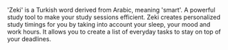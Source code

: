 'Zeki' is a Turkish word derived from Arabic, meaning 'smart'. A powerful study tool to make your study sessions efficient. Zeki creates personalized study timings for you by taking into account your sleep, your mood and work hours. It allows you to create a list of everyday tasks to stay on top of your deadlines.
